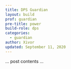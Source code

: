 ```yaml
---
title: DPS Guardian
layout: build
prof: guardian
pre-title: power
build-role: dps
categories:
  - guardian
author: Xivor
updated: September 11, 2020
---
```


… post contents …